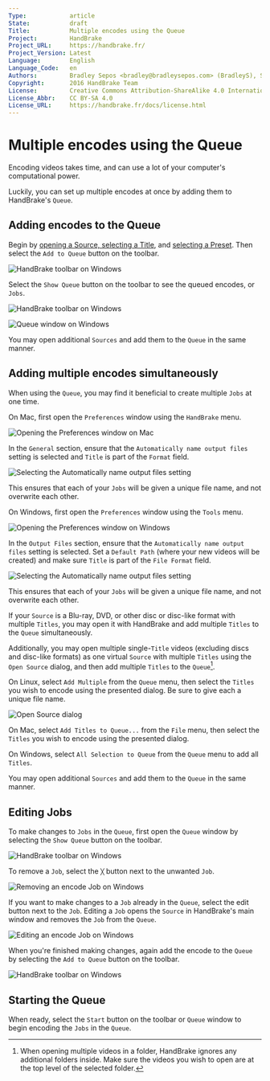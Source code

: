 ```yaml
---
Type:            article
State:           draft
Title:           Multiple encodes using the Queue
Project:         HandBrake
Project_URL:     https://handbrake.fr/
Project_Version: Latest
Language:        English
Language_Code:   en
Authors:         Bradley Sepos <bradley@bradleysepos.com> (BradleyS), Scott (s55)
Copyright:       2016 HandBrake Team
License:         Creative Commons Attribution-ShareAlike 4.0 International
License_Abbr:    CC BY-SA 4.0
License_URL:     https://handbrake.fr/docs/license.html
---
```


Multiple encodes using the Queue
================================

Encoding videos takes time, and can use a lot of your computer's computational power.

Luckily, you can set up multiple encodes at once by adding them to HandBrake's `Queue`.

## Adding encodes to the Queue

Begin by [opening a Source, selecting a Title](../workflow/open-video-source.html), and [selecting a Preset](../workflow/select-preset.html). Then select the `Add to Queue` button on the toolbar.

<!-- .system-win -->

![HandBrake toolbar on Windows](../images/windows/toolbar.png "Select the Add to Queue button on the toolbar to add your encode to the queue.")

<!-- /.system-win -->

Select the `Show Queue` button on the toolbar to see the queued encodes, or `Jobs`.

<!-- .system-win -->

![HandBrake toolbar on Windows](../images/windows/toolbar.png "Select the Show Queue button on the toolbar to open the Queue window.")

![Queue window on Windows](../images/windows/queue.png "The Queue window lists pending Jobs.")

<!-- /.system-win -->

You may open additional `Sources` and add them to the `Queue` in the same manner.

## Adding multiple encodes simultaneously

When using the `Queue`, you may find it beneficial to create multiple `Jobs` at one time.

<!-- .system-mac -->

On Mac, first open the `Preferences` window using the `HandBrake` menu.

![Opening the Preferences window on Mac](../images/mac/preferences-menu.png "Open the Preferences window using the HandBrake menu.")

In the `General` section, ensure that the `Automatically name output files` setting is selected and `Title` is part of the `Format` field.

![Selecting the Automatically name output files setting](../images/mac/preferences-auto-naming.png "Select Automatically name output files ensure unique file names when adding multiple Titles to the Queue.")

This ensures that each of your `Jobs` will be given a unique file name, and not overwrite each other.

<!-- /.system-mac -->
<!-- .system-win -->

On Windows, first open the `Preferences` window using the `Tools` menu.

![Opening the Preferences window on Windows](../images/windows/preferences-menu.png "Open the Preferences window using the Tools menu.")

In the `Output Files` section, ensure that the `Automatically name output files` setting is selected. Set a `Default Path` (where your new videos will be created) and make sure `Title` is part of the `File Format` field.

![Selecting the Automatically name output files setting](../images/windows/preferences-auto-naming.png "Set up Automatic File Naming to ensure unique file names when adding multiple Titles to the Queue.")

This ensures that each of your `Jobs` will be given a unique file name, and not overwrite each other.

<!-- /.system-win -->

If your `Source` is a Blu-ray, DVD, or other disc or disc-like format with multiple `Titles`, you may open it with HandBrake and add multiple `Titles` to the `Queue` simultaneously.

Additionally, you may open multiple single-`Title` videos (excluding discs and disc-like formats) as one virtual `Source` with multiple `Titles` using the `Open Source` dialog, and then add multiple `Titles` to the `Queue`[^batch-scan-subdirectories].

<!-- .system-lin -->

On Linux, select `Add Multiple` from the `Queue` menu, then select the `Titles` you wish to encode using the presented dialog. Be sure to give each a unique file name.

<!-- /.system-lin -->
<!-- .system-mac -->

![Open Source dialog](../images/mac/open-source-dialog.png "The Open Source dialog allows you to browse your files for a video to open.")

On Mac, select `Add Titles to Queue...` from the `File` menu, then select the `Titles` you wish to encode using the presented dialog.

<!-- /.system-mac -->
<!-- .system-win -->

On Windows, select `All Selection to Queue` from the `Queue` menu to add all `Titles`.

<!-- /.system-win -->

You may open additional `Sources` and add them to the `Queue` in the same manner.

## Editing Jobs

To make changes to `Jobs` in the `Queue`, first open the `Queue` window by selecting the `Show Queue` button on the toolbar.

<!-- .system-win -->

![HandBrake toolbar on Windows](../images/windows/toolbar.png "Select the Show Queue button on the toolbar to open the Queue window.")

<!-- /.system-win -->

To remove a `Job`, select the `╳` button next to the unwanted `Job`.

<!-- .system-win -->

![Removing an encode Job on Windows](../images/windows/queue.png "Select the remove button, which looks like a red X, to remove a Job from the Queue.")

<!-- /.system-win -->

If you want to make changes to a `Job` already in the `Queue`, select the edit button next to the `Job`. Editing a `Job` opens the `Source` in HandBrake's main window and removes the `Job` from the `Queue`.

<!-- .system-win -->

![Editing an encode Job on Windows](../images/windows/queue.png "Select the edit button, which looks like a sheet of paper, to make changes to a Job.")

<!-- /.system-win -->

When you're finished making changes, again add the encode to the `Queue` by selecting the `Add to Queue` button on the toolbar.

<!-- .system-win -->

![HandBrake toolbar on Windows](../images/windows/toolbar.png "Select the Add to Queue button on the toolbar to add your encode to the queue.")

<!-- /.system-win -->

## Starting the Queue

When ready, select the `Start` button on the toolbar or `Queue` window to begin encoding the `Jobs` in the `Queue`.

[^batch-scan-subdirectories]: When opening multiple videos in a folder, HandBrake ignores any additional folders inside. Make sure the videos you wish to open are at the top level of the selected folder.

